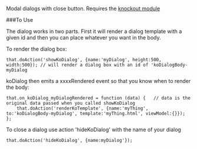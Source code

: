 Modal dialogs with close button.  Requires the [knockout module](https://github.com/scottburch/river-knockout)

###To Use

The dialog works in two parts.  First it will render a dialog template with a given id and then you can place whatever you want in the body.

To render the dialog box:

    that.doAction('showKoDialog', {name:'myDialog', height:500, width:500}); // will render a dialog box with an id of 'koDialogBody-myDialog


koDialog then emits a xxxxRendered event so that you know when to render the body:

    that.on_koDialog_myDialogRendered = function (data) {   // data is the original data passed when you called showKoDialog
        that.doAction('renderKoTemplate', {name:'myThing', to:'koDialogBody-myDialog', template:'myThing.html', viewModel:{}});
    };


To close a dialog use action 'hideKoDialog' with the name of your dialog

    that.doAction('hideKoDialog', {name:myDialog'});

